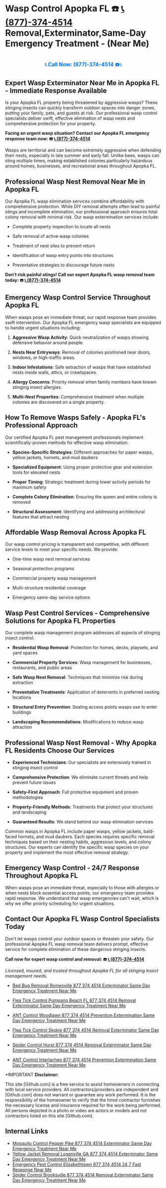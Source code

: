 # Wasp Control Apopka FL ☎️ [📞 (877)-374-4514](https://pest-control-4514.netlify.app) Removal,Exterminator,Same-Day Emergency Treatment - (Near Me) 
# 

<p align="center" style="font-size: 1.2em; font-weight: bold; margin: 20px 0;">
  <a href="https://pest-control-4514.netlify.app" target="_blank" style="color: #007BFF; text-decoration: none;">📞 Call Now: (877)-374-4514 ☎️💧</a>
</p>

## Expert Wasp Exterminator Near Me in Apopka FL - Immediate Response Available

Is your Apopka FL property being threatened by aggressive wasps? These stinging insects can quickly transform outdoor spaces into danger zones, putting your family, pets, and guests at risk. Our professional wasp control specialists deliver swift, effective elimination of wasp nests and comprehensive protection for your property.

**Facing an urgent wasp situation? Contact our Apopka FL emergency response team now: ☎️ [📞 (877)-374-4514](https://pest-control-4514.netlify.app)**

Wasps are territorial and can become extremely aggressive when defending their nests, especially in late summer and early fall. Unlike bees, wasps can sting multiple times, making established colonies particularly hazardous around homes, businesses, and recreational areas throughout Apopka FL.

## Professional Wasp Nest Removal Near Me in Apopka FL

Our Apopka FL wasp elimination services combine affordability with comprehensive protection. While DIY removal attempts often lead to painful stings and incomplete elimination, our professional approach ensures total colony removal with minimal risk. Our wasp extermination services include:

- Complete property inspection to locate all nests

- Safe removal of active wasp colonies

- Treatment of nest sites to prevent return

- Identification of wasp entry points into structures

- Preventative strategies to discourage future nests

**Don't risk painful stings! Call our expert Apopka FL wasp removal team today: ☎️ [📞 (877)-374-4514](https://pest-control-4514.netlify.app)**

## Emergency Wasp Control Service Throughout Apopka FL

When wasps pose an immediate threat, our rapid response team provides swift intervention. Our Apopka FL emergency wasp specialists are equipped to handle urgent situations including:

1. **Aggressive Wasp Activity**: Quick neutralization of wasps showing defensive behavior around people.

2. **Nests Near Entryways**: Removal of colonies positioned near doors, windows, or high-traffic areas.

3. **Indoor Infestations**: Safe extraction of wasps that have established nests inside walls, attics, or crawlspaces.

4. **Allergy Concerns**: Priority removal when family members have known stinging insect allergies.

5. **Multi-Nest Properties**: Comprehensive treatment when multiple colonies are discovered on a single property.

## How To Remove Wasps Safely - Apopka FL's Professional Approach

Our certified Apopka FL pest management professionals implement scientifically-proven methods for effective wasp elimination:

- **Species-Specific Strategies**: Different approaches for paper wasps, yellow jackets, hornets, and mud daubers

- **Specialized Equipment**: Using proper protective gear and extension tools for elevated nests

- **Proper Timing**: Strategic treatment during lower activity periods for maximum safety

- **Complete Colony Elimination**: Ensuring the queen and entire colony is removed

- **Structural Assessment**: Identifying and addressing architectural features that attract nesting

## Affordable Wasp Removal Across Apopka FL

Our wasp control pricing is transparent and competitive, with different service levels to meet your specific needs. We provide:

- One-time wasp nest removal services

- Seasonal protection programs

- Commercial property wasp management

- Multi-structure residential coverage

- Emergency same-day service options

## Wasp Pest Control Services - Comprehensive Solutions for Apopka FL Properties

Our complete wasp management program addresses all aspects of stinging insect control:

- **Residential Wasp Removal**: Protection for homes, decks, playsets, and yard spaces

- **Commercial Property Services**: Wasp management for businesses, restaurants, and public areas

- **Safe Wasp Nest Removal**: Techniques that minimize risk during extraction

- **Preventative Treatments**: Application of deterrents in preferred nesting locations

- **Structural Entry Prevention**: Sealing access points wasps use to enter buildings

- **Landscaping Recommendations**: Modifications to reduce wasp attraction

## Professional Wasp Nest Removal - Why Apopka FL Residents Choose Our Services

- **Experienced Technicians**: Our specialists are extensively trained in stinging insect control

- **Comprehensive Protection**: We eliminate current threats and help prevent future issues

- **Safety-First Approach**: Full protective equipment and proven methodologies

- **Property-Friendly Methods**: Treatments that protect your structures and landscaping

- **Guaranteed Results**: We stand behind our wasp elimination services

Common wasps in Apopka FL include paper wasps, yellow jackets, bald-faced hornets, and mud daubers. Each species requires specific removal techniques based on their nesting habits, aggression levels, and colony structures. Our experts can identify the specific wasp species on your property and implement the most effective removal strategy.

## Emergency Wasp Control - 24/7 Response Throughout Apopka FL

When wasps pose an immediate threat, especially to those with allergies or when nests block essential access points, our emergency team provides rapid response. We understand that wasp emergencies can't wait, which is why we offer priority scheduling for urgent situations.

## Contact Our Apopka FL Wasp Control Specialists Today

Don't let wasps control your outdoor spaces or threaten your safety. Our professional Apopka FL wasp removal team delivers prompt, effective service for complete elimination of these dangerous stinging insects.

**Call now for expert wasp control and removal: ☎️ [📞 (877)-374-4514](https://pest-control-4514.netlify.app)**

*Licensed, insured, and trusted throughout Apopka FL for all stinging insect management needs.*


- [Bed Bug Removal Romeoville 877 374 4514 Exterminator Same Day Emergency Treatment Near Me](https://github.com/allyoucaneatsushiin/pest-control/blob/main/Bed-Bug-Removal-Romeoville-877-374-4514-Exterminator-Same-Day-Emergency-Treatment-Near-Me.md)
- [Flea Tick Control Pompano Beach FL 877 374 4514 Removal Exterminator Same Day Emergency Treatment Near Me](https://github.com/allyoucaneatsushiin/pest-control/blob/main/Flea-Tick-Control-Pompano-Beach-FL-877-374-4514-Removal-Exterminator-Same-Day-Emergency-Treatment-Near-Me.md)
- [ANT Control Woodlawn 877 374 4514 Prevention Extermination Same Day Emergency Treatment Near Me](https://github.com/allyoucaneatsushiin/pest-control/blob/main/ANT-Control-Woodlawn-877-374-4514-Prevention-Extermination-Same-Day-Emergency-Treatment-Near-Me.md)


- [Flea Tick Control Skokie 877 374 4514 Removal Exterminator Same Day Emergency Treatment Near Me](https://github.com/allyoucaneatsushiin/pest-control/blob/main/Flea-Tick-Control-Skokie-877-374-4514-Removal-Exterminator-Same-Day-Emergency-Treatment-Near-Me.md)
- [Spider Control Hurst 877 374 4514 Removal Exterminator Same Day Emergency Treatment Near Me](https://github.com/allyoucaneatsushiin/pest-control/blob/main/Spider-Control-Hurst-877-374-4514-Removal-Exterminator-Same-Day-Emergency-Treatment-Near-Me.md)
- [ANT Control Interlachen 877 374 4514 Prevention Extermination Same Day Emergency Treatment Near Me](https://github.com/allyoucaneatsushiin/pest-control/blob/main/ANT-Control-Interlachen-877-374-4514-Prevention-Extermination-Same-Day-Emergency-Treatment-Near-Me.md)


*IMPORTANT **Disclaimer:**  

This site [Github.com] is a free service to assist homeowners in connecting with local service providers. All contractors/providers are independent and [Github.com] does not warrant or guarantee any work performed. It is the responsibility of the homeowner to verify that the hired contractor furnishes the necessary license and insurance required for the work being performed. All persons depicted in a photo or video are actors or models and not contractors listed on this site [Github.com].


## Internal Links
- [Mosquito Control Pepper Pike 877 374 4514 Exterminator Same Day Emergency Treatment Near Me](https://github.com/allyoucaneatsushiin/pest-control/blob/main/Mosquito-Control-Pepper-Pike-877-374-4514-Exterminator-Same-Day-Emergency-Treatment-Near-Me.md)
- [Yellow Jacket Removal Loganville GA 877 374 4514 Exterminator Same Day Emergency Treatment Near Me](https://github.com/allyoucaneatsushiin/pest-control/blob/main/Yellow-Jacket-Removal-Loganville-GA-877-374-4514-Exterminator-Same-Day-Emergency-Treatment-Near-Me.md)
- [Emergency Pest Control Elizabethtown 877 374 4514 24 7 Fast Response Near Me](https://github.com/allyoucaneatsushiin/pest-control/blob/main/Emergency-Pest-Control-Elizabethtown-877-374-4514-24-7-Fast-Response-Near-Me.md)
- [Spider Control Brooksville 877 374 4514 Removal Exterminator Same Day Emergency Treatment Near Me](https://github.com/allyoucaneatsushiin/pest-control/blob/main/Spider-Control-Brooksville-877-374-4514-Removal-Exterminator-Same-Day-Emergency-Treatment-Near-Me.md)
